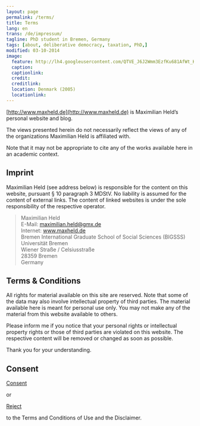 ```yaml
---
layout: page
permalink: /terms/
title: Terms
lang: en
trans: /de/impressum/
tagline: PhD student in Bremen, Germany
tags: [about, deliberative democracy, taxation, PhD,]
modified: 03-10-2014
image:
  feature: http://lh4.googleusercontent.com/QTVE_J6J2Wmm3EzfKu681AfWt_KsnhibveQuXj_x7c5F=w884-h200-no
  caption: 
  captionlink: 
  credit:
  creditlink: 
  location: Denmark (2005)
  locationlink:
---
```


[http://www.maxheld.de](http://www.maxheld.de) is Maximilian Held’s personal website and blog.

The views presented herein do not necessarily reflect the views of any of the organizations Maximilian Held is affiliated with.

Note that it may not be appropriate to cite any of the works available here in an academic context. 


## Imprint

Maximilian Held (see address below) is responsible for the content on this website, pursuant  § 10 paragraph 3 MDStV. No liability is assumed  for the content of external links. The content of linked websites is under the sole responsibility of the respective operator.

> Maximilian Held    
> E-Mail: maximilian.held@gmx.de    
> Internet: www.maxheld.de    
> Bremen International Graduate School of Social Sciences (BIGSSS)    
> Universität Bremen    
> Wiener Straße / Celsiusstraße    
> 28359 Bremen    
> Germany    


## Terms & Conditions

All rights for material available on this site are reserved. 
Note that some of the data may also involve intellectual property of third parties. 
The material available here is meant for personal use only. 
You may not make any of the material from this website available to others.

Please inform me if you notice that your personal rights or intellectual property rights or those of third parties are violated on this website. 
The respective content will be removed or changed as soon as possible.

Thank you for your understanding.


## Consent

<div markdown="0"><a href="http://www.maxheld.de" class="btn">Consent</a></div>

or

<div markdown="0"><a href="http://www.google.com" class="btn">Reject</a></div>

to the Terms and Conditions of Use and the Disclaimer.